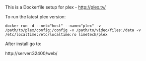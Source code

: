 This is a Dockerfile setup for plex - http://plex.tv/

To run the latest plex version:

```
docker run -d --net="host" --name="plex" -v /path/to/plex/config:/config -v /path/to/video/files:/data -v /etc/localtime:/etc/localtime:ro limetech/plex
```

After install go to:

http://server:32400/web/
